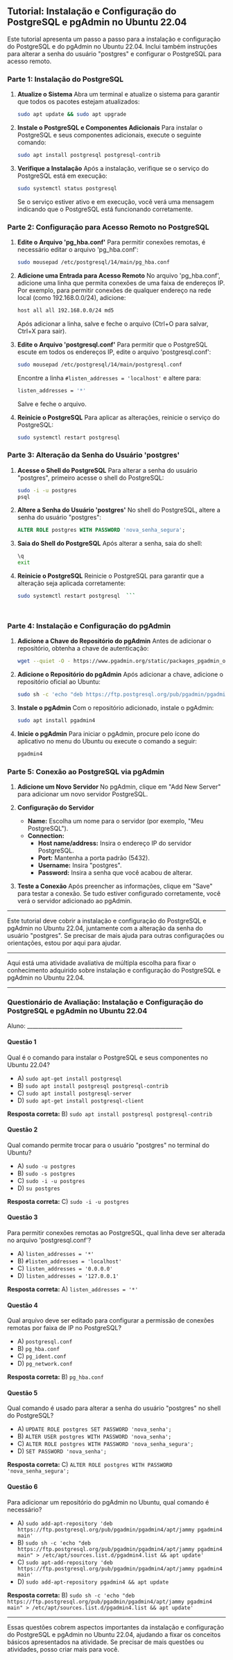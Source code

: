 ## Tutorial: Instalação e Configuração do PostgreSQL e pgAdmin no Ubuntu 22.04

Este tutorial apresenta um passo a passo para a instalação e configuração do PostgreSQL e do pgAdmin no Ubuntu 22.04. Inclui também instruções para alterar a senha do usuário "postgres" e configurar o PostgreSQL para acesso remoto.

### Parte 1: Instalação do PostgreSQL

1. **Atualize o Sistema**
   Abra um terminal e atualize o sistema para garantir que todos os pacotes estejam atualizados:
   ```bash
   sudo apt update && sudo apt upgrade
   ```

2. **Instale o PostgreSQL e Componentes Adicionais**
   Para instalar o PostgreSQL e seus componentes adicionais, execute o seguinte comando:
   ```bash
   sudo apt install postgresql postgresql-contrib
   ```

3. **Verifique a Instalação**
   Após a instalação, verifique se o serviço do PostgreSQL está em execução:
   ```bash
   sudo systemctl status postgresql
   ```

   Se o serviço estiver ativo e em execução, você verá uma mensagem indicando que o PostgreSQL está funcionando corretamente.

### Parte 2: Configuração para Acesso Remoto no PostgreSQL

1. **Edite o Arquivo 'pg_hba.conf'**
   Para permitir conexões remotas, é necessário editar o arquivo 'pg_hba.conf':
   ```bash
   sudo mousepad /etc/postgresql/14/main/pg_hba.conf
   ```

2. **Adicione uma Entrada para Acesso Remoto**
   No arquivo 'pg_hba.conf', adicione uma linha que permita conexões de uma faixa de endereços IP. Por exemplo, para permitir conexões de qualquer endereço na rede local (como 192.168.0.0/24), adicione:
   ```bash
   host all all 192.168.0.0/24 md5
   ```

   Após adicionar a linha, salve e feche o arquivo (Ctrl+O para salvar, Ctrl+X para sair).

3. **Edite o Arquivo 'postgresql.conf'**
   Para permitir que o PostgreSQL escute em todos os endereços IP, edite o arquivo 'postgresql.conf':
   ```bash
   sudo mousepad /etc/postgresql/14/main/postgresql.conf
   ```

   Encontre a linha `#listen_addresses = 'localhost'` e altere para:
   ```bash
   listen_addresses = '*'
   ```

   Salve e feche o arquivo.

4. **Reinicie o PostgreSQL**
   Para aplicar as alterações, reinicie o serviço do PostgreSQL:
   ```bash
   sudo systemctl restart postgresql
   ```

### Parte 3: Alteração da Senha do Usuário 'postgres'

1. **Acesse o Shell do PostgreSQL**
   Para alterar a senha do usuário "postgres", primeiro acesse o shell do PostgreSQL:
   ```bash
   sudo -i -u postgres
   psql
   ```

2. **Altere a Senha do Usuário 'postgres'**
   No shell do PostgreSQL, altere a senha do usuário "postgres":
   ```sql
   ALTER ROLE postgres WITH PASSWORD 'nova_senha_segura';
   ```

3. **Saia do Shell do PostgreSQL**
   Após alterar a senha, saia do shell:
   ```bash
   \q
   exit
   ```

4. **Reinicie o PostgreSQL**
   Reinicie o PostgreSQL para garantir que a alteração seja aplicada corretamente:
   ```bash
   sudo systemctl restart postgresql  ```




### Parte 4: Instalação e Configuração do pgAdmin

1. **Adicione a Chave do Repositório do pgAdmin**
   Antes de adicionar o repositório, obtenha a chave de autenticação:
   ```bash
   wget --quiet -O - https://www.pgadmin.org/static/packages_pgadmin_org.pub | sudo apt-key add -
   ```

2. **Adicione o Repositório do pgAdmin**
   Após adicionar a chave, adicione o repositório oficial ao Ubuntu:
   ```bash
   sudo sh -c 'echo "deb https://ftp.postgresql.org/pub/pgadmin/pgadmin4/apt/jammy pgadmin4 main" > /etc/apt/sources.list.d/pgadmin4.list && apt update'
   ```

3. **Instale o pgAdmin**
   Com o repositório adicionado, instale o pgAdmin:
   ```bash
   sudo apt install pgadmin4
   ```

4. **Inicie o pgAdmin**
   Para iniciar o pgAdmin, procure pelo ícone do aplicativo no menu do Ubuntu ou execute o comando a seguir:
   ```bash
   pgadmin4
   ```


### Parte 5: Conexão ao PostgreSQL via pgAdmin

1. **Adicione um Novo Servidor**
   No pgAdmin, clique em "Add New Server" para adicionar um novo servidor PostgreSQL.

2. **Configuração do Servidor**
   - **Name:** Escolha um nome para o servidor (por exemplo, "Meu PostgreSQL").
   - **Connection:** 
     - **Host name/address:** Insira o endereço IP do servidor PostgreSQL.
     - **Port:** Mantenha a porta padrão (5432).
     - **Username:** Insira "postgres".
     - **Password:** Insira a senha que você acabou de alterar.

3. **Teste a Conexão**
   Após preencher as informações, clique em "Save" para testar a conexão. Se tudo estiver configurado corretamente, você verá o servidor adicionado ao pgAdmin.

---

Este tutorial deve cobrir a instalação e configuração do PostgreSQL e pgAdmin no Ubuntu 22.04, juntamente com a alteração da senha do usuário "postgres". Se precisar de mais ajuda para outras configurações ou orientações, estou por aqui para ajudar.

---

Aqui está uma atividade avaliativa de múltipla escolha para fixar o conhecimento adquirido sobre instalação e configuração do PostgreSQL e pgAdmin no Ubuntu 22.04. 

---

### Questionário de Avaliação: Instalação e Configuração do PostgreSQL e pgAdmin no Ubuntu 22.04

Aluno: ________________________________________________________

#### Questão 1
Qual é o comando para instalar o PostgreSQL e seus componentes no Ubuntu 22.04?
- A) `sudo apt-get install postgresql`
- B) `sudo apt install postgresql postgresql-contrib`
- C) `sudo apt install postgresql-server`
- D) `sudo apt-get install postgresql-client`

**Resposta correta:** B) `sudo apt install postgresql postgresql-contrib`

#### Questão 2
Qual comando permite trocar para o usuário "postgres" no terminal do Ubuntu?
- A) `sudo -u postgres`
- B) `sudo -s postgres`
- C) `sudo -i -u postgres`
- D) `su postgres`

**Resposta correta:** C) `sudo -i -u postgres`

#### Questão 3
Para permitir conexões remotas ao PostgreSQL, qual linha deve ser alterada no arquivo 'postgresql.conf'?
- A) `listen_addresses = '*'`
- B) `#listen_addresses = 'localhost'`
- C) `listen_addresses = '0.0.0.0'`
- D) `listen_addresses = '127.0.0.1'`

**Resposta correta:** A) `listen_addresses = '*'`

#### Questão 4
Qual arquivo deve ser editado para configurar a permissão de conexões remotas por faixa de IP no PostgreSQL?
- A) `postgresql.conf`
- B) `pg_hba.conf`
- C) `pg_ident.conf`
- D) `pg_network.conf`

**Resposta correta:** B) `pg_hba.conf`

#### Questão 5
Qual comando é usado para alterar a senha do usuário "postgres" no shell do PostgreSQL?
- A) `UPDATE ROLE postgres SET PASSWORD 'nova_senha';`
- B) `ALTER USER postgres WITH PASSWORD 'nova_senha';`
- C) `ALTER ROLE postgres WITH PASSWORD 'nova_senha_segura';`
- D) `SET PASSWORD 'nova_senha';`

**Resposta correta:** C) `ALTER ROLE postgres WITH PASSWORD 'nova_senha_segura';`

#### Questão 6
Para adicionar um repositório do pgAdmin no Ubuntu, qual comando é necessário?
- A) `sudo add-apt-repository 'deb https://ftp.postgresql.org/pub/pgadmin/pgadmin4/apt/jammy pgadmin4 main'`
- B) `sudo sh -c 'echo "deb https://ftp.postgresql.org/pub/pgadmin/pgadmin4/apt/jammy pgadmin4 main" > /etc/apt/sources.list.d/pgadmin4.list && apt update'`
- C) `sudo apt-add-repository 'deb https://ftp.postgresql.org/pub/pgadmin/pgadmin4/apt/jammy pgadmin4 main'`
- D) `sudo add-apt-repository pgadmin4 && apt update`

**Resposta correta:** B) `sudo sh -c 'echo "deb https://ftp.postgresql.org/pub/pgadmin/pgadmin4/apt/jammy pgadmin4 main" > /etc/apt/sources.list.d/pgadmin4.list && apt update'`

---

Essas questões cobrem aspectos importantes da instalação e configuração do PostgreSQL e pgAdmin no Ubuntu 22.04, ajudando a fixar os conceitos básicos apresentados na atividade. Se precisar de mais questões ou atividades, posso criar mais para você.